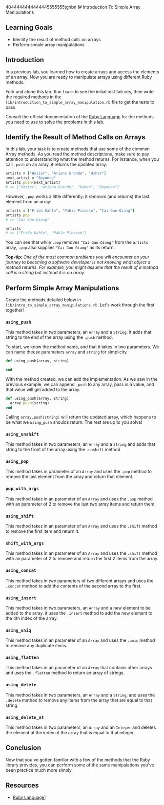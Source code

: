 4044444444444445555555tghbn ]# Introduction To Simple Array Manipulations

## Learning Goals

- Identify the result of method calls on arrays
- Perform simple array manipulations

## Introduction

In a previous lab, you learned how to create arrays and access the elements of
an array. Now you are ready to manipulate arrays using different Ruby methods.

Fork and clone this lab. Run `learn` to see the initial test failures, then
write the required methods in the
`lib/introduction_to_simple_array_manipulation.rb` file to get the tests to
pass.

Consult the official documentation of the [Ruby Language](http://ruby-doc.org/core-2.2.0/)
for the methods you need to use to solve the problems in this lab.

## Identify the Result of Method Calls on Arrays

In this lab, your task is to create methods that use some of the common Array
methods. As you read the method descriptions, make sure to pay attention to
understanding what the method returns. For instance, when you call `.push` on an
array, it returns the updated array:

```ruby
artists = ["Hozier", "Ariana Grande", "Usher"]
next_artist = "Beyonce"
artists.push(next_artist)
# => ["Hozier", "Ariana Grande", "Usher", "Beyonce"]
```

However, `.pop` works a little differently; it *removes* (and returns) the last
element from an array:

```ruby
artists = ["Frida Kahlo", "Pablo Picasso", "Cai Guo-Qiang"]
artists.pop
# => "Cai Guo-Qiang"

artists
# => ["Frida Kahlo", "Pablo Picasso"]
```

You can see that while `.pop` removes `"Cai Guo-Qiang"` from the `artists`
array, `.pop` also supplies `"Cai Guo-Qiang"` as its return.

**Top-tip:** _One of the most common problems you will encounter on your journey
to becoming a software developer is not knowing what object a method returns.
For example, you might assume that the result of a method call is a string but
instead it is an array._

## Perform Simple Array Manipulations

Create the methods detailed below in
`lib/intro_to_simple_array_manipulations.rb`. Let's work through the first
together!

### `using_push`

This method takes in two parameters, an `Array` and a `String`. It adds that
string to the end of the array using the `.push` method.

To start, we know the method name, and that it takes in two parameters. We can
name theese parameters `array` and `string` for simplicity.

```ruby
def using_push(array, string)

end
```

With the method created, we can add the implementation. As we saw in the previous
example, we can append `.push` to any array, pass in a value, and that value will
get added to the array.

```ruby
def using_push(array, string)
  array.push(string)
end
```

Calling `array.push(string)` will return the updated array, which happens to be
what we `using_push` shoulds return. The rest are up to you solve!

### `using_unshift`

This method takes in two parameters, an `Array` and a `String` and adds that
string to the front of the array using the `.unshift` method.

### `using_pop`

This method takes in parameter of an `Array` and uses the `.pop` method to remove
the last element from the array and return that element.

### `pop_with_args`

This method takes in an parameter of an `Array` and uses the `.pop` method with an
parameter of 2 to remove the last two array items and return them.

### `using_shift`

This method takes in an parameter of an `Array` and uses the `.shift` method to
remove the first item and return it.

### `shift_with_args`

This method takes in an parameter of an `Array` and uses the `.shift` method with
an parameter of 2 to remove and return the first 2 items from the array.

### `using_concat`

This method takes in two parameters of two different arrays and uses the
`.concat` method to add the contents of the second array to the first.

### `using_insert`

This method takes in two parameters, an `Array` and a new element to be added to
the array. it uses the `.insert` method to add the new element to the 4th index
of the array.

### `using_uniq`

This method takes in an parameter of an `Array` and uses the `.uniq` method to
remove any duplicate items.

### `using_flatten`

This method takes in an parameter of an `Array` that contains other arrays and
uses the `.flatten` method to return an array of strings.

### `using_delete`

This method takes in two parameters, an `Array` and a `String`, and uses the
`.delete` method to remove any items from the array that are equal to that
string.

### `using_delete_at`

This method takes in two parameters, an `Array` and an `Integer` and deletes the
element at the index of the array that is equal to that integer.

## Conclusion

Now that you've gotten familiar with a few of the methods that the Ruby library
provides, you can perform some of the same manipulations you've been practice
much more simply.

## Resources

* [Ruby Language](http://ruby-doc.org/core-2.2.0/)]
